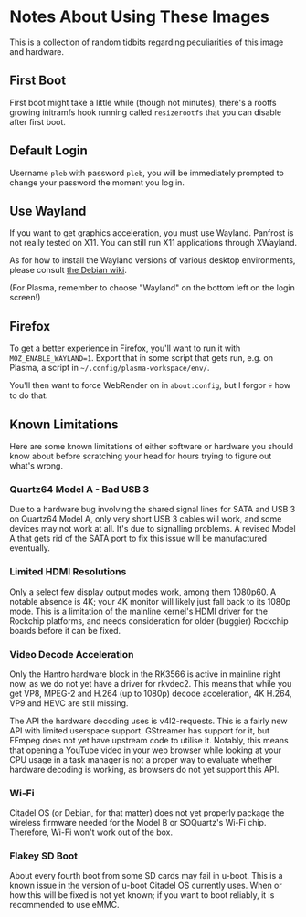 Notes About Using These Images
==============================

This is a collection of random tidbits regarding peculiarities of this image
and hardware.


## First Boot

First boot might take a little while (though not minutes), there's a rootfs
growing initramfs hook running called `resizerootfs` that you can disable after
first boot.


## Default Login

Username `pleb` with password `pleb`, you will be immediately prompted to change
your password the moment you log in.


## Use Wayland

If you want to get graphics acceleration, you must use Wayland. Panfrost is not
really tested on X11. You can still run X11 applications through XWayland.

As for how to install the Wayland versions of various desktop environments,
please consult [the Debian wiki](https://wiki.debian.org/Wayland).

(For Plasma, remember to choose "Wayland" on the bottom left on the login screen!)


## Firefox

To get a better experience in Firefox, you'll want to run it with
`MOZ_ENABLE_WAYLAND=1`. Export that in some script that gets run, e.g. on Plasma,
a script in `~/.config/plasma-workspace/env/`.

You'll then want to force WebRender on in `about:config`, but I forgor 💀 how to
do that.


## Known Limitations

Here are some known limitations of either software or hardware you should know
about before scratching your head for hours trying to figure out what's wrong.

### Quartz64 Model A - Bad USB 3

Due to a hardware bug involving the shared signal lines for SATA and USB 3 on
Quartz64 Model A, only very short USB 3 cables will work, and some devices may
not work at all. It's due to signalling problems. A revised Model A that gets
rid of the SATA port to fix this issue will be manufactured eventually.

### Limited HDMI Resolutions

Only a select few display output modes work, among them 1080p60. A notable
absence is 4K; your 4K monitor will likely just fall back to its 1080p mode.
This is a limitation of the mainline kernel's HDMI driver for the Rockchip
platforms, and needs consideration for older (buggier) Rockchip boards before
it can be fixed.

### Video Decode Acceleration

Only the Hantro hardware block in the RK3566 is active in mainline right now,
as we do not yet have a driver for rkvdec2. This means that while you get
VP8, MPEG-2 and H.264 (up to 1080p) decode acceleration, 4K H.264, VP9 and HEVC
are still missing.

The API the hardware decoding uses is v4l2-requests. This is a fairly new API
with limited userspace support. GStreamer has support for it, but FFmpeg does
not yet have upstream code to utilise it. Notably, this means that opening a
YouTube video in your web browser while looking at your CPU usage in a task
manager is not a proper way to evaluate whether hardware decoding is working,
as browsers do not yet support this API.

### Wi-Fi

Citadel OS (or Debian, for that matter) does not yet properly package the wireless
firmware needed for the Model B or SOQuartz's Wi-Fi chip. Therefore, Wi-Fi won't
work out of the box.

### Flakey SD Boot

About every fourth boot from some SD cards may fail in u-boot. This is a known
issue in the version of u-boot Citadel OS currently uses. When or how this will be
fixed is not yet known; if you want to boot reliably, it is recommended to use
eMMC.
